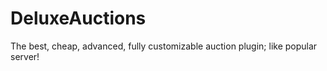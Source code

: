 # DeluxeAuctions
 The best, cheap, advanced, fully customizable auction plugin; like popular server!
